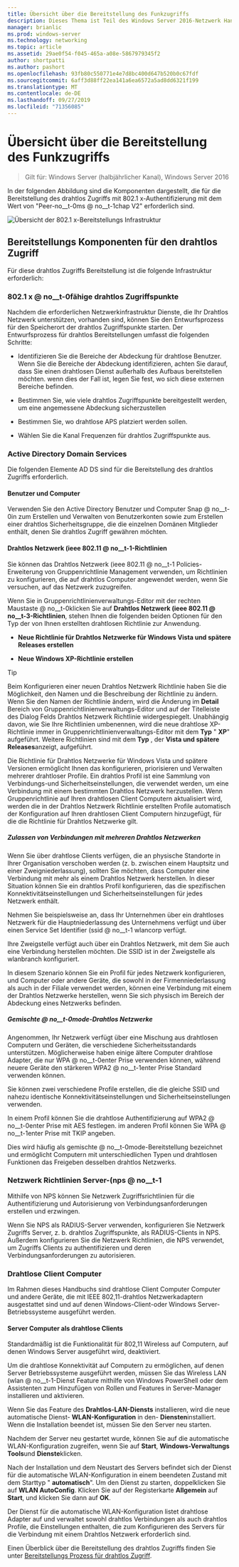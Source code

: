```yaml
---
title: Übersicht über die Bereitstellung des Funkzugriffs
description: Dieses Thema ist Teil des Windows Server 2016-Netzwerk Handbuchs "Bereitstellen von Kenn Wort basiertem 802.1 x authentifizierten drahtlosen Zugriff".
manager: brianlic
ms.prod: windows-server
ms.technology: networking
ms.topic: article
ms.assetid: 29ae0f54-f045-465a-a08e-5867979345f2
author: shortpatti
ms.author: pashort
ms.openlocfilehash: 93fb80c550771e4e7d8bc400d647b520b0c67fdf
ms.sourcegitcommit: 6aff3d88ff22ea141a6ea6572a5ad8dd6321f199
ms.translationtype: MT
ms.contentlocale: de-DE
ms.lasthandoff: 09/27/2019
ms.locfileid: "71356085"
---
```

# <a name="wireless-access-deployment-overview"></a>Übersicht über die Bereitstellung des Funkzugriffs

>Gilt für: Windows Server (halbjährlicher Kanal), Windows Server 2016

In der folgenden Abbildung sind die Komponenten dargestellt, die für die Bereitstellung des drahtlos Zugriffs mit 802.1 x-Authentifizierung mit dem Wert von "Peer-no__t-0ms @ no__t-1chap V2" erforderlich sind.  

![Übersicht der 802.1 x-Bereitstellungs Infrastruktur](../../../media/8021X-Deploy-Overview/8021X-Deploy-Overview.jpg)

## <a name="wireless-access-deployment-components"></a>Bereitstellungs Komponenten für den drahtlos Zugriff
Für diese drahtlos Zugriffs Bereitstellung ist die folgende Infrastruktur erforderlich:

### <a name="8021x-capable-wireless-access-points"></a>802.1 x @ no__t-0fähige drahtlos Zugriffspunkte
Nachdem die erforderlichen Netzwerkinfrastruktur Dienste, die Ihr Drahtlos Netzwerk unterstützen, vorhanden sind, können Sie den Entwurfsprozess für den Speicherort der drahtlos Zugriffspunkte starten. Der Entwurfsprozess für drahtlos Bereitstellungen umfasst die folgenden Schritte:

- Identifizieren Sie die Bereiche der Abdeckung für drahtlose Benutzer. Wenn Sie die Bereiche der Abdeckung identifizieren, achten Sie darauf, dass Sie einen drahtlosen Dienst außerhalb des Aufbaus bereitstellen möchten. wenn dies der Fall ist, legen Sie fest, wo sich diese externen Bereiche befinden.

- Bestimmen Sie, wie viele drahtlos Zugriffspunkte bereitgestellt werden, um eine angemessene Abdeckung sicherzustellen

- Bestimmen Sie, wo drahtlose APS platziert werden sollen.

- Wählen Sie die Kanal Frequenzen für drahtlos Zugriffspunkte aus.

### <a name="active-directory-domain-services"></a>Active Directory Domain Services
Die folgenden Elemente AD DS sind für die Bereitstellung des drahtlos Zugriffs erforderlich.

#### <a name="users-and-computers"></a>Benutzer und Computer

Verwenden Sie den Active Directory Benutzer und Computer Snap @ no__t-0in zum Erstellen und Verwalten von Benutzerkonten sowie zum Erstellen einer drahtlos Sicherheitsgruppe, die die einzelnen Domänen Mitglieder enthält, denen Sie drahtlos Zugriff gewähren möchten.

#### <a name="wireless-network-ieee-80211-policies"></a>Drahtlos Netzwerk \(ieee 802.11 @ no__t-1-Richtlinien

Sie können das Drahtlos Netzwerk \(ieee 802.11 @ no__t-1 Policies-Erweiterung von Gruppenrichtlinie Management verwenden, um Richtlinien zu konfigurieren, die auf drahtlos Computer angewendet werden, wenn Sie versuchen, auf das Netzwerk zuzugreifen.

Wenn Sie in Gruppenrichtlinienverwaltungs-Editor mit der rechten Maustaste @ no__t-0klicken Sie auf **Drahtlos Netzwerk \(ieee 802.11 @ no__t-3-Richtlinien**, stehen Ihnen die folgenden beiden Optionen für den Typ der von Ihnen erstellten drahtlosen Richtlinie zur Anwendung.

- **Neue Richtlinie für Drahtlos Netzwerke für Windows Vista und spätere Releases erstellen**

- **Neue Windows XP-Richtlinie erstellen**

>[!TIP]
>Beim Konfigurieren einer neuen Drahtlos Netzwerk Richtlinie haben Sie die Möglichkeit, den Namen und die Beschreibung der Richtlinie zu ändern. Wenn Sie den Namen der Richtlinie ändern, wird die Änderung im **Detail** Bereich von Gruppenrichtlinienverwaltungs-Editor und auf der Titelleiste des Dialog Felds Drahtlos Netzwerk Richtlinie widergespiegelt. Unabhängig davon, wie Sie Ihre Richtlinien umbenennen, wird die neue drahtlose XP-Richtlinie immer in Gruppenrichtlinienverwaltungs-Editor mit dem **Typ** " **XP**" aufgeführt. Weitere Richtlinien sind mit dem **Typ** , der **Vista und spätere Releases**anzeigt, aufgeführt.  

Die Richtlinie für Drahtlos Netzwerke für Windows Vista und spätere Versionen ermöglicht Ihnen das konfigurieren, priorisieren und Verwalten mehrerer drahtloser Profile. Ein drahtlos Profil ist eine Sammlung von Verbindungs-und Sicherheitseinstellungen, die verwendet werden, um eine Verbindung mit einem bestimmten Drahtlos Netzwerk herzustellen. Wenn Gruppenrichtlinie auf Ihren drahtlosen Client Computern aktualisiert wird, werden die in der Drahtlos Netzwerk Richtlinie erstellten Profile automatisch der Konfiguration auf Ihren drahtlosen Client Computern hinzugefügt, für die die Richtlinie für Drahtlos Netzwerke gilt.

##### <a name="allowing-connections-to-multiple-wireless-networks"></a>Zulassen von Verbindungen mit mehreren Drahtlos Netzwerken

Wenn Sie über drahtlose Clients verfügen, die an physische Standorte in Ihrer Organisation verschoben werden (z. b. zwischen einem Hauptsitz und einer Zweigniederlassung), sollten Sie möchten, dass Computer eine Verbindung mit mehr als einem Drahtlos Netzwerk herstellen. In dieser Situation können Sie ein drahtlos Profil konfigurieren, das die spezifischen Konnektivitätseinstellungen und Sicherheitseinstellungen für jedes Netzwerk enthält.

Nehmen Sie beispielsweise an, dass Ihr Unternehmen über ein drahtloses Netzwerk für die Hauptniederlassung des Unternehmens verfügt und über einen Service Set Identifier \(ssid @ no__t-1 wlancorp verfügt.

Ihre Zweigstelle verfügt auch über ein Drahtlos Netzwerk, mit dem Sie auch eine Verbindung herstellen möchten. Die SSID ist in der Zweigstelle als wlanbranch konfiguriert.

In diesem Szenario können Sie ein Profil für jedes Netzwerk konfigurieren, und Computer oder andere Geräte, die sowohl in der Firmenniederlassung als auch in der Filiale verwendet werden, können eine Verbindung mit einem der Drahtlos Netzwerke herstellen, wenn Sie sich physisch im Bereich der Abdeckung eines Netzwerks befinden.

##### <a name="mixed-mode-wireless-networks"></a>Gemischte @ no__t-0mode-Drahtlos Netzwerke

Angenommen, Ihr Netzwerk verfügt über eine Mischung aus drahtlosen Computern und Geräten, die verschiedene Sicherheitsstandards unterstützen. Möglicherweise haben einige ältere Computer drahtlose Adapter, die nur WPA @ no__t-0enter Prise verwenden können, während neuere Geräte den stärkeren WPA2 @ no__t-1enter Prise Standard verwenden können.

Sie können zwei verschiedene Profile erstellen, die die gleiche SSID und nahezu identische Konnektivitätseinstellungen und Sicherheitseinstellungen verwenden.

In einem Profil können Sie die drahtlose Authentifizierung auf WPA2 @ no__t-0enter Prise mit AES festlegen. im anderen Profil können Sie WPA @ no__t-1enter Prise mit TKIP angeben.

Dies wird häufig als gemischte @ no__t-0mode-Bereitstellung bezeichnet und ermöglicht Computern mit unterschiedlichen Typen und drahtlosen Funktionen das Freigeben desselben drahtlos Netzwerks.

### <a name="network-policy-server-nps"></a>Netzwerk Richtlinien Server-\(nps @ no__t-1
Mithilfe von NPS können Sie Netzwerk Zugriffsrichtlinien für die Authentifizierung und Autorisierung von Verbindungsanforderungen erstellen und erzwingen.

Wenn Sie NPS als RADIUS-Server verwenden, konfigurieren Sie Netzwerk Zugriffs Server, z. b. drahtlos Zugriffspunkte, als RADIUS-Clients in NPS. Außerdem konfigurieren Sie die Netzwerk Richtlinien, die NPS verwendet, um Zugriffs Clients zu authentifizieren und deren Verbindungsanforderungen zu autorisieren.  

### <a name="wireless-client-computers"></a>Drahtlose Client Computer
Im Rahmen dieses Handbuchs sind drahtlose Client Computer Computer und andere Geräte, die mit IEEE 802,11-drahtlos Netzwerkadaptern ausgestattet sind und auf denen Windows-Client-oder Windows Server-Betriebssysteme ausgeführt werden.

#### <a name="server-computers-as-wireless-clients"></a>Server Computer als drahtlose Clients

Standardmäßig ist die Funktionalität für 802,11 Wireless auf Computern, auf denen Windows Server ausgeführt wird, deaktiviert.

Um die drahtlose Konnektivität auf Computern zu ermöglichen, auf denen Server Betriebssysteme ausgeführt werden, müssen Sie das Wireless LAN \(wlan @ no__t-1-Dienst Feature mithilfe von Windows PowerShell oder dem Assistenten zum Hinzufügen von Rollen und Features in Server-Manager installieren und aktivieren.

Wenn Sie das Feature des **Drahtlos-LAN-Diensts** installieren, wird die neue automatische Dienst- **WLAN-Konfiguration** in den- **Diensten**installiert. Wenn die Installation beendet ist, müssen Sie den Server neu starten.

Nachdem der Server neu gestartet wurde, können Sie auf die automatische WLAN-Konfiguration zugreifen, wenn Sie auf **Start**, **Windows-Verwaltungs Tools**und **Dienste**klicken.

Nach der Installation und dem Neustart des Servers befindet sich der Dienst für die automatische WLAN-Konfiguration in einem beendeten Zustand mit dem Starttyp " **automatisch**". Um den Dienst zu starten, doppelklicken Sie auf **WLAN AutoConfig**. Klicken Sie auf der Registerkarte **Allgemein** auf **Start**, und klicken Sie dann auf **OK**.

Der Dienst für die automatische WLAN-Konfiguration listet drahtlose Adapter auf und verwaltet sowohl drahtlos Verbindungen als auch drahtlos Profile, die Einstellungen enthalten, die zum Konfigurieren des Servers für die Verbindung mit einem Drahtlos Netzwerk erforderlich sind.

Einen Überblick über die Bereitstellung des drahtlos Zugriffs finden Sie unter [Bereitstellungs Prozess für drahtlos Zugriff](c-wireless-access-deploy-process.md).
